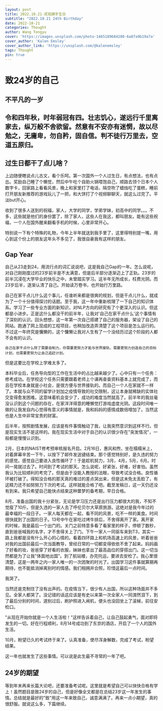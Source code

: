 ```yaml
---
layout: post
title: 2022.10.21-贰拾肆岁生日
subtitle: "2022.10.21 24th Birthday"
date: 2022-10-21
categories: Thought
author: Wang Tongyu
cover: 'https://images.unsplash.com/photo-1465189684280-6a8fa9b19a7a'
cover_author: 'Kalen Emsley'
cover_author_link: 'https://unsplash.com/@kalenemsley'
tags: Thought
pin: true
---
```


# 致24岁的自己
## 不平凡的一岁

## 令和四年秋，时年弱冠有四。壮志饥心，遂远行千里离家去，纵万般不舍欲留。然意有不安亦有迷惘，故以尽勉之，无庸卑，勿自矜，固自信。判不徒行万里去，空道五原归。

## 过生日都干了点儿啥？

上边随便瞎说点儿古文，看个乐呵。第一次国外一个人过生日，有点想法，也有点怂。奖励自己睡了个懒觉，然后中午吃个自助火锅喂饱自己，顺路去领个日本个人数字卡，回家路上看看风景，晚上和家里打了电话，隔空吹了蜡烛吃了蛋糕，睡前打开朋友新推荐的游戏玩儿了一把，和大饼打了个视频聊聊天，就这么过完了。平淡but开心。

收到了很多人送到的祝福，家人，大学的同学，学弟学妹，初高中的同学。。。不多，这些就是他们的身份罢了，除了家人，这些人在我这，都叫朋友。能有这些祝福，一个人在国外醒来翻看手机的时候，心里非常开心。

特别说一下有个特殊的礼物，今年上半年就送到我手里了，这里得特别提一嘴，用心到这个份上的朋友这年头不多见了，我很自豪我有这样的朋友。

## Gap Year

自己从23走到24，用流行点的词汇说说吧，这是我自己Gap的一年。怎么说呢，对自己刚刚度过的23岁前半是不太满意，但是后半部分逐渐迈上了正轨。23岁的前半沉浸在大学毕业的快乐之中，未曾踏实学习。这半年无所成长，枉费光阴。而23岁后半，逐渐认清了自己。开始读万卷书，也开始行万里路。

自己在家干点儿什么这个事儿，任谁听来都是很爽的规划，但是干点儿什么，就成为了一个十分值得探讨的话题。至于我，这一年中重新梳理了一下自己的知识体系。学习了一些专业方面的新知识，对NLP方向的研究有了个更深入的认识。但这都是小进步。正是这什么都没干的前半年，让我对'自己在家干点什么'这个事情有了深刻的认识。回头想想，这一年第一次自己搭建了自己的服务器，架设了自己的网站。跑通了网上现成的工程项目，也稍加改造弄清楚了这个项目是怎么运行的。不过这一年终究是慵懒的，这个慵懒让我对人生有了一个没经历过这个阶段的人都不会有的认识。

`自己在家干点什么除了需要自制力，你需要更努力才能与世界接轨，需要更努力创造自己的目标计划，也需要更努力让自己追赶计划。`

但是这要比在学校上学难太多了。

本科毕业后，任务导向型的工作在生活中的占比越来越少了。心中只有一个任务：修考成功。在学校这个任务只需要跟着老师上个课再查查资料基本上就完成了，而且在学校本身就是小社会，是很方便与世界接轨的。而自己一个人在家就不一样了。本就与众不同的留学计划加之疫情导致的社交限制，这让本身就稀缺的实体社交变得愈发困难。这意味着机会变少了，成功的难度当然就高了。前半年的我丝毫没认识到这个问题的存在，在家洋洋得意的睡懒觉打游戏虚度光阴。这段时间唯一做的让我发自内心觉得有意义的事情就是，我和妈妈的感情成数倍增加了。当然这也是人生中非常宝贵的财富。

后半年，按照剧情发展，应该是有件事情触动了我，让我突然意识到这样不行。但是现实生活不是这样的。我在现实生活中对于自己的认识很少存在"突发情况"，一般都是慢慢认识到。

2月，日本的NAIST修考预审核报名开启。2月16日，惠风和煦，坐在榻榻米上，对着屏幕辛苦一下午，以按下了邮件发送键结束。那个感觉特别好，是久违的努力的感觉。感觉自己要进入良性循环了！于是趁机努力，3月，4月，5月，6月。时间一晃就过去了。时间到了考试的那天。怎么说呢，好紧张，好难，好害怕。虽然我认为比较顺利的考完了。但是由于没能入教授的法眼，导致考试没合格。良性循环被打破了。得知没合格的那天真的难过的差点哭出来，但是这未免太丢脸了，有这精力还不如努努力下次的考试。这样就能合格了吧。截至发稿日，这一天仍还没有到来。我只希望自己能快点结束这种噩梦的备考期，早日合格。

8月，准备出国的我十分紧张，无论是学习压力还是出行压力都很大的我，不知不觉瘦了10斤。但是久违的一家人去了呼伦贝尔大草原旅游。这绝对是我今年过的最幸福的一段日子。一家人每天都在一起，看不同的风景，吃不一样的美食。时间很快就到了出国的日子。13号中午在家吃过烤牛排后，不舍得离开了家。离开家的时候，我是最后一个出门的。关门之前特意多看了看家里的样子，停顿了数秒，直到爸爸喊我的名字，才不舍得关上了门。下午一家人一同驱车来到T3，其实一路上我都是没有什么开心的心情的。看着四环路上和机场高速上的风景，听着爸爸对我的出国前最后一次当面教导，曾经日常的一切都变得依依不舍了起来。妈妈画了好看的妆，爸爸穿了好看的衣服，妹妹也拿出了最高品位的穿搭出门。这一切当然都是为了让我"体面地出国"。到了航站楼，办完托运，要进去安检了。我心里很清楚，这是一两年之内一家人唯一的一次团聚的时光了。出国学习这件事就算期再期待，也不能抵消掉离别时的情感。我们相拥并合照，珍惜这最后一点时间。

我哭了。

当然还是克制住了没有出声的。在疫情当下，很少有人出国，所以这种场面并不多见。全家人都哭了。没记错的话这应该是有史以来第一次全家人一同潸然泪下，到了最后分别的时间，道别过后，刷护照进入闸机，便头也没回坐上了滚梯，前往安检口。

"从现在开始你就是一个人生活啦！"这样告诉着自己，让自己鼓起勇气，面对即将发生的一切。好在行程顺利，8月14号成功到了东京的酒店，开启了一个人的国外生活。

10月，盼望已久的考试终于来了。认真准备，使尽浑身解数，完成了考试，盼望结果。

这一年也就发生了这些事情。可以说是此生最不寻常的一年了吧。

## 24岁的期望

等到年末再来长篇大论吧，还要准备考试呢。这里就是希望自己可以快快合格有学上！虽然题目是致24岁的自己，但是好像全文都是在总结23岁这一年发生的事情。总结就是最好的"致"用这一年来致自己，诚意满满了。再来一点小期望，真的很舒服。就说这么多，下篇继续。